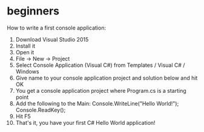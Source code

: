 # beginners

How to write a first console application:

1. Download Visual Studio 2015
2. Install it
3. Open it
4. File -> New -> Project
5. Select Console Application (Visual C#) from Templates / Visual C# / Windows
6. Give name to your console application project and solution below and hit OK
7. You get a console application project where Program.cs is a starting point
8. Add the following to the Main:
      Console.WriteLine("Hello World!");
			Console.ReadKey();
9. Hit F5
10. That's it, you have your first C# Hello World application!
